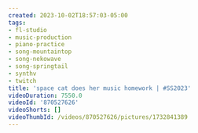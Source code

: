 ```yaml
---
created: 2023-10-02T18:57:03-05:00
tags:
- fl-studio
- music-production
- piano-practice
- song-mountaintop
- song-nekowave
- song-springtail
- synthv
- twitch
title: 'space cat does her music homework | #SS2023'
videoDuration: 7550.0
videoId: '870527626'
videoShorts: []
videoThumbId: /videos/870527626/pictures/1732841389
---
```

